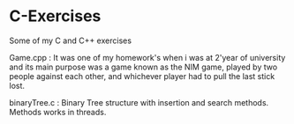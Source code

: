 # C-Exercises
Some of my C and C++ exercises


Game.cpp :
It was one of my homework's when i was at 2'year of university and its main purpose was a game known as the NIM game, played by two people against each other, and whichever player had to pull the last stick lost.

binaryTree.c : Binary Tree structure with insertion and search methods. Methods works in threads.
